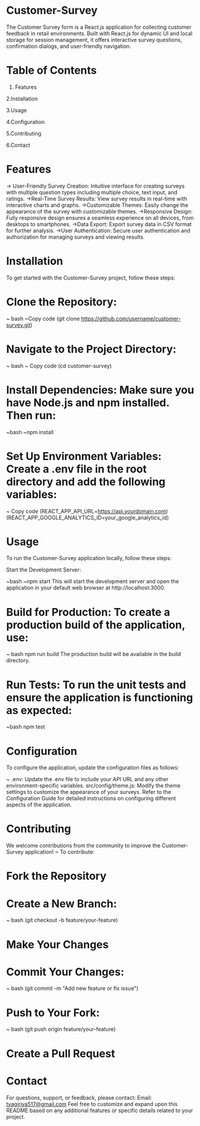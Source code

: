 # Customer-Survey
The Customer Survey form is a React.js application for collecting customer feedback in retail environments. Built with React.js for dynamic UI and local storage for session management, it offers interactive survey questions, confirmation dialogs, and user-friendly navigation.

# Table of Contents

1. Features

2.Installation

3.Usage

4.Configuration

5.Contributing

6.Contact

# Features
-> User-Friendly Survey Creation: Intuitive interface for creating surveys with multiple question types including multiple choice, text input, and ratings.
->Real-Time Survey Results: View survey results in real-time with interactive charts and graphs.
->Customizable Themes: Easily change the appearance of the survey with customizable themes.
->Responsive Design: Fully responsive design ensures a seamless experience on all devices, from desktops to smartphones.
->Data Export: Export survey data in CSV format for further analysis.
->User Authentication: Secure user authentication and authorization for managing surveys and viewing results.

# Installation
To get started with the Customer-Survey project, follow these steps:

# Clone the Repository:
~ bash
~Copy code
(git clone https://github.com/username/customer-survey.git)

# Navigate to the Project Directory:
~ bash
~ Copy code
(cd customer-survey)

# Install Dependencies: Make sure you have Node.js and npm installed. Then run:
~bash
~npm install

# Set Up Environment Variables: Create a .env file in the root directory and add the following variables:

~ Copy code
(REACT_APP_API_URL=https://api.yourdomain.com)
(REACT_APP_GOOGLE_ANALYTICS_ID=your_google_analytics_id)

# Usage
To run the Customer-Survey application locally, follow these steps:

Start the Development Server:

~bash
~npm start
This will start the development server and open the application in your default web browser at http://localhost:3000.

# Build for Production: To create a production build of the application, use:

~ bash
npm run build
The production build will be available in the build directory.

# Run Tests: To run the unit tests and ensure the application is functioning as expected:

~bash
npm test

# Configuration
To configure the application, update the configuration files as follows:

~ .env: Update the .env file to include your API URL and any other environment-specific variables.
src/config/theme.js: Modify the theme settings to customize the appearance of your surveys.
Refer to the Configuration Guide for detailed instructions on configuring different aspects of the application.

# Contributing
We welcome contributions from the community to improve the Customer-Survey application!
~ To contribute:
# Fork the Repository
# Create a New Branch:
~ bash (git checkout -b feature/your-feature)

# Make Your Changes
# Commit Your Changes:
~ bash (git commit -m "Add new feature or fix issue")

#  Push to Your Fork:
~ bash (git push origin feature/your-feature)

# Create a Pull Request

# Contact
For questions, support, or feedback, please contact:
Email: tyagiriya517@gmail.com
Feel free to customize and expand upon this README based on any additional features or specific details related to your project.





